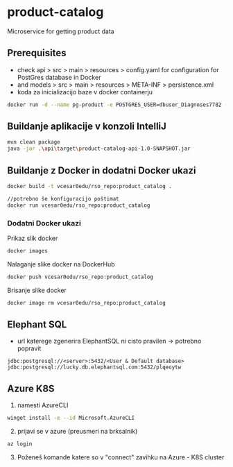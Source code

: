 # product-catalog
Microservice for getting product data

## Prerequisites
- check api > src > main > resources > config.yaml for configuration for PostGres database in Docker
- and models > src > main > resources > META-INF > persistence.xml
- koda za inicializacijo baze v docker containerju
```bash
docker run -d --name pg-product -e POSTGRES_USER=dbuser_Diagnoses7782 -e POSTGRES_PASSWORD=T3Bo32fu7yW#Gj^%r!%^ -e POSTGRES_DB=rso_product -p 5432:5432 postgres:13
```


## Buildanje aplikacije v konzoli IntelliJ
```bash
mvn clean package
java -jar .\api\target\product-catalog-api-1.0-SNAPSHOT.jar
```


## Buildanje z Docker in dodatni Docker ukazi
```bash
docker build -t vcesar0edu/rso_repo:product_catalog .

//potrebno še konfiguracijo poštimat
docker run vcesar0edu/rso_repo:product_catalog
```

### Dodatni Docker ukazi
Prikaz slik docker
```bash
docker images
```
Nalaganje slike docker na DockerHub
```bash
docker push vcesar0edu/rso_repo:product_catalog
```
Brisanje slike docker 
```bash
docker image rm vcesar0edu/rso_repo:product_catalog  
```


## Elephant SQL
- url katerege zgenerira ElephantSQL ni cisto pravilen -> potrebno popravit
```
jdbc:postgresql://<server>:5432/<User & Default database>
jdbc:postgresql://lucky.db.elephantsql.com:5432/plqeoytw
```

## Azure K8S
1. namesti AzureCLI
```bash
winget install -e --id Microsoft.AzureCLI
```
2. prijavi se v azure (preusmeri na brksalnik)
```bash
az login
```

3. Poženeš komande katere so v "connect" zavihku na Azure - K8S cluster

